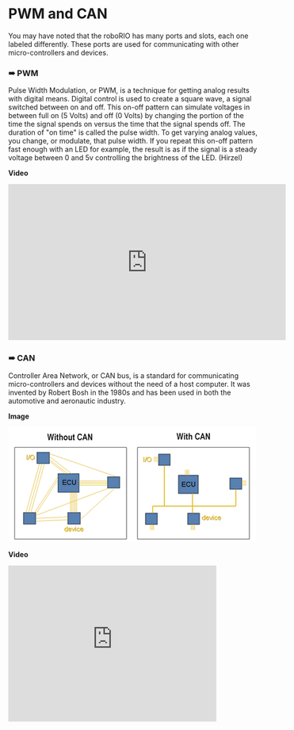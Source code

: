 # PWM and CAN

You may have noted that the roboRIO has many ports and slots, each one labeled differently. These ports are used for communicating with other micro-controllers and devices.

### ➠ PWM

Pulse Width Modulation, or PWM, is a technique for getting analog results with digital means. Digital control is used to create a square wave, a signal switched between on and off. This on-off pattern can simulate voltages in between full on (5 Volts) and off (0 Volts) by changing the portion of the time the signal spends on versus the time that the signal spends off. The duration of "on time" is called the pulse width. To get varying analog values, you change, or modulate, that pulse width. If you repeat this on-off pattern fast enough with an LED for example, the result is as if the signal is a steady voltage between 0 and 5v controlling the brightness of the LED. (Hirzel)

**Video**

<iframe width="560" height="315" src="https://www.youtube-nocookie.com/embed/Lf7JJAAZxEU?rel=0" frameborder="0" allowfullscreen></iframe>

### ➠ CAN

Controller Area Network, or CAN bus, is a standard for communicating micro-controllers and devices without the need of a host computer. It was invented by Robert Bosh in the 1980s and has been used in both the automotive and aeronautic industry.

**Image**

![CAN](../../Images/CAN.gif)

**Video**

<iframe width="420" height="315" src="https://www.youtube-nocookie.com/embed/fTWp6bFIt0s?rel=0" frameborder="0" allowfullscreen></iframe>
